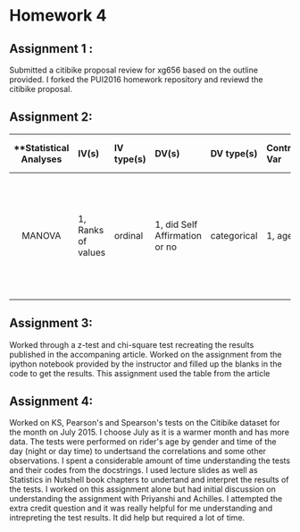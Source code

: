 
# Homework 4
## Assignment 1 :
Submitted a citibike proposal review for xg656 based on the outline provided. 
I forked the PUI2016 homework repository and reviewd the citibike proposal. 

## Assignment 2:
| **Statistical Analyses	|  IV(s)  |  IV type(s) |  DV(s)  |  DV type(s)  |  Control Var | Control Var type  | Question to be answered | _H0_ | alpha | link to paper **| 
|:----------:|:----------|:------------|:-------------|:-------------|:------------|:------------- |:------------------|:----:|:-------:|:-------|
MANOVA	| 1, Ranks of values | ordinal | 1, did Self Affirmation or no| categorical | 1, age | continuous (could also be categoridcal) | 	Do participants in self-affirmation rak  value significantly higher than control group | Ranks test groups <= Ranks control group | 0.05 | [Multivariate Statistical Analyses Demonstrate Unique Host Immune Responses to Single and Dual Lentiviral Infection](http://journals.plos.org/plosone/article?id=10.1371/journal.pone.0007359) |

## Assignment 3:
Worked through a z-test and chi-square test recreating the results published in the accompaning article.
Worked on the assignment from the ipython notebook provided by the instructor and filled up the blanks in the code to get the results.
This assignment used the table from the article       

## Assignment 4:
Worked on KS, Pearson's and Spearson's tests on the Citibike dataset for the month on July 2015. I choose July as it is a warmer month and has more data. 
The tests were performed on rider's age by gender and time of the day (night or day time) to undertsand the correlations and some other observations. 
I spent a considerable amount of time understanding the tests and their codes from the docstrings. I used lecture slides as well as Statistics in Nutshell book chapters to undertand and interpret the results of the tests. 
I worked on this assignment alone but had initial discussion on understanding the assignment with Priyanshi and Achilles. 
I attempted the extra credit question and it was really helpful for me understanding and intrepreting the test results. It did help but required a lot of time.

